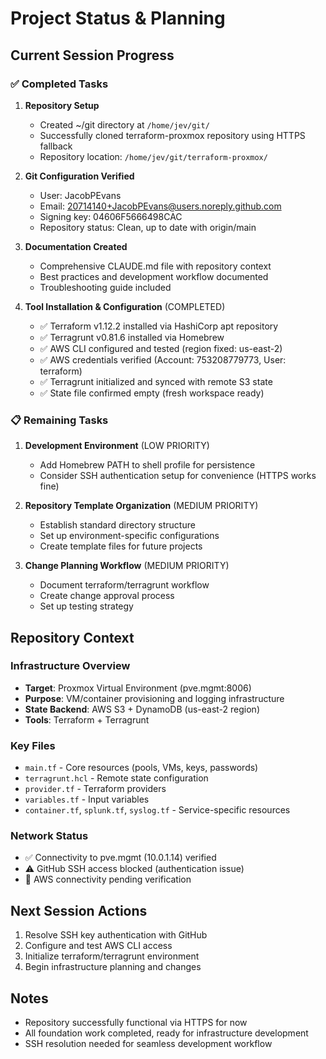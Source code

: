 # Project Status & Planning

## Current Session Progress

### ✅ Completed Tasks
1. **Repository Setup**
   - Created ~/git directory at `/home/jev/git/`
   - Successfully cloned terraform-proxmox repository using HTTPS fallback
   - Repository location: `/home/jev/git/terraform-proxmox/`

2. **Git Configuration Verified**
   - User: JacobPEvans
   - Email: 20714140+JacobPEvans@users.noreply.github.com
   - Signing key: 04606F5666498CAC
   - Repository status: Clean, up to date with origin/main

3. **Documentation Created**
   - Comprehensive CLAUDE.md file with repository context
   - Best practices and development workflow documented
   - Troubleshooting guide included

4. **Tool Installation & Configuration** (COMPLETED)
   - ✅ Terraform v1.12.2 installed via HashiCorp apt repository
   - ✅ Terragrunt v0.81.6 installed via Homebrew
   - ✅ AWS CLI configured and tested (region fixed: us-east-2)
   - ✅ AWS credentials verified (Account: 753208779773, User: terraform)
   - ✅ Terragrunt initialized and synced with remote S3 state
   - ✅ State file confirmed empty (fresh workspace ready)

### 📋 Remaining Tasks
1. **Development Environment** (LOW PRIORITY)
   - Add Homebrew PATH to shell profile for persistence
   - Consider SSH authentication setup for convenience (HTTPS works fine)

3. **Repository Template Organization** (MEDIUM PRIORITY)
   - Establish standard directory structure
   - Set up environment-specific configurations
   - Create template files for future projects

4. **Change Planning Workflow** (MEDIUM PRIORITY)
   - Document terraform/terragrunt workflow
   - Create change approval process
   - Set up testing strategy

## Repository Context

### Infrastructure Overview
- **Target**: Proxmox Virtual Environment (pve.mgmt:8006)
- **Purpose**: VM/container provisioning and logging infrastructure
- **State Backend**: AWS S3 + DynamoDB (us-east-2 region)
- **Tools**: Terraform + Terragrunt

### Key Files
- `main.tf` - Core resources (pools, VMs, keys, passwords)
- `terragrunt.hcl` - Remote state configuration
- `provider.tf` - Terraform providers
- `variables.tf` - Input variables
- `container.tf`, `splunk.tf`, `syslog.tf` - Service-specific resources

### Network Status
- ✅ Connectivity to pve.mgmt (10.0.1.14) verified
- ⚠️ GitHub SSH access blocked (authentication issue)
- 🔄 AWS connectivity pending verification

## Next Session Actions
1. Resolve SSH key authentication with GitHub
2. Configure and test AWS CLI access
3. Initialize terraform/terragrunt environment
4. Begin infrastructure planning and changes

## Notes
- Repository successfully functional via HTTPS for now
- All foundation work completed, ready for infrastructure development
- SSH resolution needed for seamless development workflow